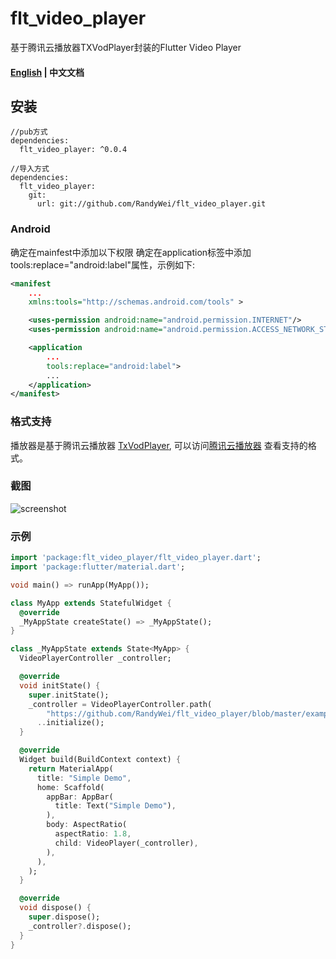 # flt_video_player

基于腾讯云播放器TXVodPlayer封装的Flutter Video Player

#### [English](https://github.com/RandyWei/flt_video_player/blob/master/README.md) | 中文文档

## 安装

```
//pub方式
dependencies:
  flt_video_player: ^0.0.4

//导入方式
dependencies:
  flt_video_player:
    git:
      url: git://github.com/RandyWei/flt_video_player.git
```

### Android
确定在mainfest中添加以下权限
确定在application标签中添加tools:replace="android:label"属性，示例如下:

```xml
<manifest
    ...
    xmlns:tools="http://schemas.android.com/tools" >

    <uses-permission android:name="android.permission.INTERNET"/>
    <uses-permission android:name="android.permission.ACCESS_NETWORK_STATE"/>

    <application
        ...
        tools:replace="android:label">
        ...
    </application>
</manifest>
```



### 格式支持
播放器是基于腾讯云播放器 [TxVodPlayer](https://cloud.tencent.com/document/product/881/),
  可以访问[腾讯云播放器](https://cloud.tencent.com/document/product/881/) 查看支持的格式。

### 截图
![screenshot](https://github.com/RandyWei/flt_video_player/blob/master/screenshot/device-2019-05-22-100616.png)

### 示例
```dart
import 'package:flt_video_player/flt_video_player.dart';
import 'package:flutter/material.dart';

void main() => runApp(MyApp());

class MyApp extends StatefulWidget {
  @override
  _MyAppState createState() => _MyAppState();
}

class _MyAppState extends State<MyApp> {
  VideoPlayerController _controller;

  @override
  void initState() {
    super.initState();
    _controller = VideoPlayerController.path(
        "https://github.com/RandyWei/flt_video_player/blob/master/example/SampleVideo_1280x720_30mb.mp4?raw=true")
      ..initialize();
  }

  @override
  Widget build(BuildContext context) {
    return MaterialApp(
      title: "Simple Demo",
      home: Scaffold(
        appBar: AppBar(
          title: Text("Simple Demo"),
        ),
        body: AspectRatio(
          aspectRatio: 1.8,
          child: VideoPlayer(_controller),
        ),
      ),
    );
  }

  @override
  void dispose() {
    super.dispose();
    _controller?.dispose();
  }
}

```
